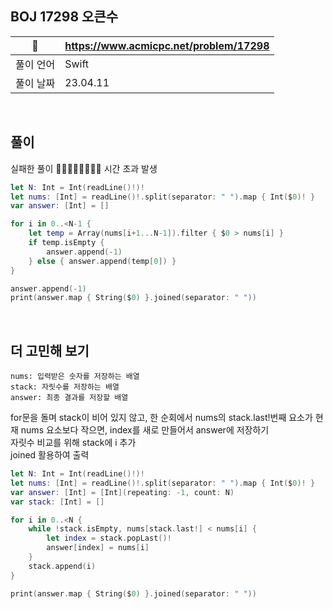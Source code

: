 ## BOJ 17298 오큰수

|🔗|https://www.acmicpc.net/problem/17298|
|---|---|
|풀이 언어|Swift|
|풀이 날짜|23.04.11|

</br>


##  풀이

실패한 풀이 🚨🚨🚨🚨🚨🚨🚨🚨 시간 초과 발생

```Swift
let N: Int = Int(readLine()!)!
let nums: [Int] = readLine()!.split(separator: " ").map { Int($0)! }
var answer: [Int] = []

for i in 0..<N-1 {
    let temp = Array(nums[i+1...N-1]).filter { $0 > nums[i] }
    if temp.isEmpty {
        answer.append(-1)
    } else { answer.append(temp[0]) }
}

answer.append(-1)
print(answer.map { String($0) }.joined(separator: " "))
```

</br>

## 더 고민해 보기

```
nums: 입력받은 숫자를 저장하는 배열
stack: 자릿수를 저장하는 배열
answer: 최종 결과를 저장할 배열
```

for문을 돌며 stack이 비어 있지 않고, 한 순회에서 nums의 stack.last!번째 요소가 현재 nums 요소보다 작으면, index를 새로 만들어서 answer에 저장하기 </br>
자릿수 비교를 위해 stack에 i 추가 </br>
joined 활용하여 출력 </br>

```Swift
let N: Int = Int(readLine()!)!
let nums: [Int] = readLine()!.split(separator: " ").map { Int($0)! }
var answer: [Int] = [Int](repeating: -1, count: N)
var stack: [Int] = []

for i in 0..<N {
    while !stack.isEmpty, nums[stack.last!] < nums[i] {
        let index = stack.popLast()!
        answer[index] = nums[i]
    }
    stack.append(i)
}

print(answer.map { String($0) }.joined(separator: " "))
```
